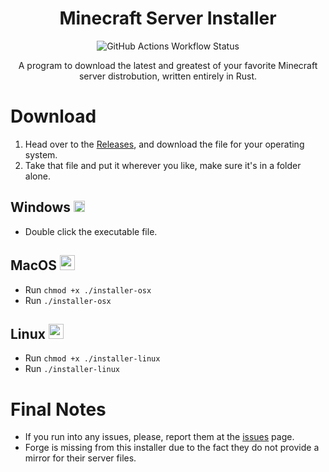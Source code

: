 <div align="center">

# Minecraft Server Installer
![GitHub Actions Workflow Status](https://img.shields.io/github/actions/workflow/status/Loudbooks/Minecraft-Server-Installer/rust.yml?style=for-the-badge)

A program to download the latest and greatest of your favorite Minecraft server distrobution, written entirely in Rust.
</div>


# Download
1. Head over to the [Releases](https://github.com/Loudbooks/Minecraft-Server-Installer/releases/latest), and download the file for your operating system.
2. Take that file and put it wherever you like, make sure it's in a folder alone.

## Windows  <img src="https://github.com/get-icon/geticon/blob/master/icons/microsoft-windows.svg" height=18>
- Double click the executable file.

## MacOS  <img src="https://github.com/get-icon/geticon/blob/master/icons/apple.svg" height=24>
- Run `chmod +x ./installer-osx`
- Run `./installer-osx`

## Linux  <img src="https://github.com/get-icon/geticon/blob/master/icons/linux-tux.svg" height=24>
- Run `chmod +x ./installer-linux`
- Run `./installer-linux`
  
# Final Notes
- If you run into any issues, please, report them at the [issues](https://github.com/Loudbooks/Minecraft-Server-Installer/issues) page.
- Forge is missing from this installer due to the fact they do not provide a mirror for their server files.
